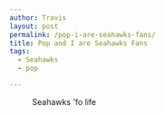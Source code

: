 ```yaml
---
author: Travis
layout: post
permalink: /pop-i-are-seahawks-fans/
title: Pop and I are Seahawks Fans
tags:
  - Seahawks
  - pop

---
```


<figure>
	<img src="http://silasq.com/uploads/2013/02/2012-12-22-18.42.06-e1360263810812.jpg" alt="">
	<figcaption>Seahawks 'fo life</figcaption>
</figure>
